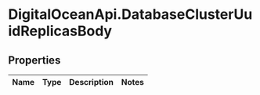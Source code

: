 # DigitalOceanApi.DatabaseClusterUuidReplicasBody

## Properties
Name | Type | Description | Notes
------------ | ------------- | ------------- | -------------
